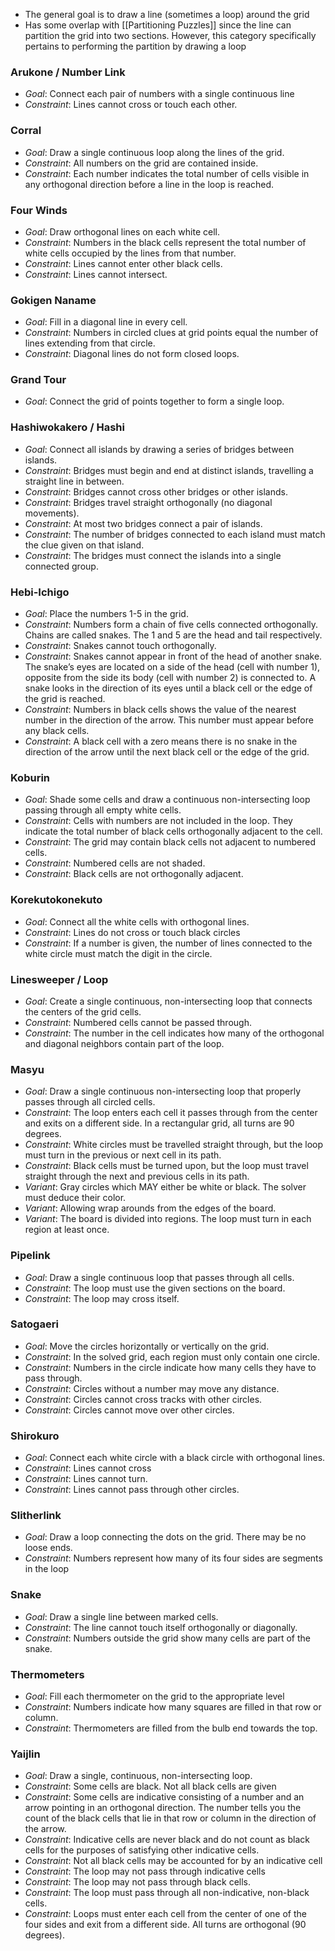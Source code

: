 * The general goal is to draw a line (sometimes a loop) around the grid
* Has some overlap with [[Partitioning Puzzles]] since the line can partition the grid into two sections. However, this category specifically pertains to performing the partition by drawing a loop

### Arukone / Number Link
* *Goal*: Connect each pair of numbers with a single continuous line
* *Constraint*: Lines cannot cross or touch each other.

### Corral
* *Goal*: Draw a single continuous loop along the lines of the grid.
* *Constraint*: All numbers on the grid are contained inside.
* *Constraint*: Each number indicates the total number of cells visible in any orthogonal direction before a line in the loop is reached.
### Four Winds
* *Goal*: Draw orthogonal lines on each white cell.
* *Constraint*: Numbers in the black cells represent the total number of white cells occupied by the lines from that number.
* *Constraint*: Lines cannot enter other black cells.
* *Constraint*: Lines cannot intersect.

### Gokigen Naname
* *Goal*: Fill in a diagonal line in every cell.
* *Constraint*: Numbers in circled clues at grid points equal the number of lines extending from that circle.
* *Constraint*: Diagonal lines do not form closed loops.

### Grand Tour
* *Goal*: Connect the grid of points together to form a single loop.

### Hashiwokakero / Hashi
* *Goal*: Connect all islands by drawing a series of bridges between islands.
* *Constraint*: Bridges must begin and end at distinct islands, travelling a straight line in between.
* *Constraint*: Bridges cannot cross other bridges or other islands.
* *Constraint*: Bridges travel straight orthogonally (no diagonal movements).
* *Constraint*: At most two bridges connect a pair of islands.
* *Constraint*: The number of bridges connected to each island must match the clue given on that island.
* *Constraint*: The bridges must connect the islands into a single connected group.

### Hebi-Ichigo
* *Goal*: Place the numbers 1-5 in the grid.
* *Constraint*: Numbers form a chain of five cells connected orthogonally. Chains are called snakes. The $1$ and $5$ are the head and tail respectively.
* *Constraint*: Snakes cannot touch orthogonally.
* *Constraint*: Snakes cannot appear in front of the head of another snake. The snake’s eyes are located on a side of the head (cell with number 1), opposite from the side its body (cell with number 2) is connected to. A snake looks in the direction of its eyes until a black cell or the edge of the grid is reached.
* *Constraint*: Numbers in black cells shows the value of the nearest number in the direction of the arrow. This number must appear before any black cells.
* *Constraint*: A black cell with a zero means there is no snake in the direction of the arrow until the next black cell or the edge of the grid.

### Koburin
* *Goal*: Shade some cells and draw a continuous non-intersecting loop passing through all empty white cells.
* *Constraint*: Cells with numbers are not included in the loop. They indicate the total number of black cells orthogonally adjacent to the cell.
* *Constraint*: The grid may contain black cells not adjacent to numbered cells.
* *Constraint*: Numbered cells are not shaded.
* *Constraint*: Black cells are not orthogonally adjacent.

### Korekutokonekuto
* *Goal*: Connect all the white cells with orthogonal lines.
* *Constraint*: Lines do not cross or touch black circles
* *Constraint*: If a number is given, the number of lines connected to the white circle must match the digit in the circle.

### Linesweeper / Loop
* *Goal*: Create a single continuous, non-intersecting loop that connects the centers of the grid cells.
* *Constraint*: Numbered cells cannot be passed through.
* *Constraint*: The number in the cell indicates how many of the orthogonal and diagonal neighbors contain part of the loop.

### Masyu
* *Goal*: Draw a single continuous non-intersecting loop that properly passes through all circled cells.
* *Constraint*: The loop enters each cell it passes through from the center and exits on a different side. In a rectangular grid, all turns are 90 degrees.
* *Constraint*: White circles must be travelled straight through, but the loop must turn in the previous or next cell in its path.
* *Constraint*: Black cells must be turned upon, but the loop must travel straight through the next and previous cells in its path.
* *Variant*: Gray circles which MAY either be white or black. The solver must deduce their color.
* *Variant*: Allowing wrap arounds from the edges of the board.
* *Variant*: The board is divided into regions. The loop must turn in each region at least once.

### Pipelink
* *Goal*: Draw a single continuous loop that passes through all cells.
* *Constraint*: The loop must use the given sections on the board.
* *Constraint*: The loop may cross itself.

### Satogaeri
* *Goal*: Move the circles horizontally or vertically on the grid.
* *Constraint*: In the solved grid, each region must only contain one circle. 
* *Constraint*: Numbers in the circle indicate how many cells  they have to pass through.
* *Constraint*: Circles without a number may move any distance.
* *Constraint*: Circles cannot cross tracks with other circles.
* *Constraint*: Circles cannot move over other circles.

### Shirokuro
* *Goal*: Connect each white circle with a black circle with orthogonal lines.
* *Constraint*: Lines cannot cross 
* *Constraint*: Lines cannot turn.
* *Constraint*: Lines cannot pass through other circles.

### Slitherlink
* *Goal*: Draw a loop connecting the dots on the grid. There may be no loose ends. 
* *Constraint*: Numbers represent how many of its four sides are segments in the loop

### Snake
* *Goal*: Draw a single line between marked cells.
* *Constraint*: The line cannot touch itself orthogonally or diagonally. 
* *Constraint*: Numbers outside the grid show many cells are part of the snake.

### Thermometers
* *Goal*: Fill each thermometer on the grid to the appropriate level
* *Constraint*:  Numbers indicate how many squares are filled in that row or column.
* *Constraint*: Thermometers are filled from the bulb end towards the top.

### Yaijlin
* *Goal*: Draw a single, continuous, non-intersecting loop.
* *Constraint*: Some cells are black. Not all black cells are given
* *Constraint*: Some cells are indicative consisting of a number and an arrow pointing in an orthogonal direction.  The number tells you the count of the black cells that lie in that row or column in the direction of the arrow.
* *Constraint*: Indicative cells are never black and do not count as black cells for the purposes of satisfying other indicative cells.
* *Constraint*: Not all black cells may be accounted for by an indicative cell
* *Constraint*: The loop may not pass through indicative cells 
* *Constraint*: The loop may not pass through black cells.
* *Constraint*: The loop must pass through all non-indicative, non-black cells.
* *Constraint*: Loops must enter each cell from the center of one of the four sides and exit from a different side. All turns are orthogonal (90 degrees). 